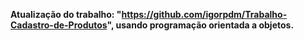 **Atualização do trabalho: "https://github.com/igorpdm/Trabalho-Cadastro-de-Produtos", usando programação orientada a objetos.**

